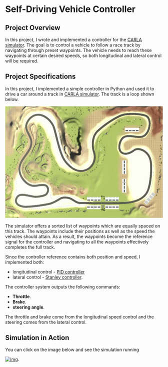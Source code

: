 
# Self-Driving Vehicle Controller
  
## Project Overview  
In this project, I wrote and implemented a controller for the [CARLA simulator](https://carla.org/). The goal is to control a vehicle to follow a race track by navigating through preset waypoints. The vehicle needs to reach these waypoints at certain desired speeds, so both longitudinal and lateral control will be required.  
  
## Project Specifications  
In this project, I implemented a simple controller in Python and used it to drive a car around a track in [CARLA simulator](https://carla.org/). The track is a loop shown below.

![figure](https://github.com/AbdullahBahi/Building-Full-Self-Driving-Car-Software-stack/blob/master/Course_1_Final_Project_Vehicle_Control/figure.PNG?raw=true)

The simulator offers a sorted list of waypoints which are equally spaced on this track. The waypoints include their positions as well as the speed the vehicles should attain. As a result, the waypoints become the reference signal for the controller and navigating to all the waypoints effectively completes the full track.  
  
Since the controller reference contains both position and speed, I implemented both:
- longitudinal control - [PID controller](https://ieeexplore.ieee.org/document/1453566)
- lateral control - [Stanley controller](http://ai.stanford.edu/~gabeh/papers/hoffmann_stanley_control07.pdf).
  
The controller system outputs the following commands:  
-  **Throttle**.
- **Brake**.
- **steering angle**.

The throttle and brake come from the longitudinal speed control and the steering comes from the lateral control. 

## Simulation in Action
You can click on the image below and see the simulation running

[![img](?raw=true)](https://youtu.be/SwaFDSyjZF0).
